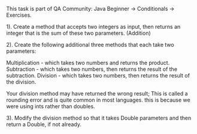 This task is part of QA Community: Java Beginner -> Conditionals -> Exercises.


1). Create a method that accepts two integers as input, then returns an integer that is the sum of these two parameters. (Addition) 
 

2). Create the following additional three methods that each take two parameters:

 


	
Multiplication - which takes two numbers and returns the product.
	Subtraction - which takes two numbers, then returns the result of the subtraction.
	Division - which takes two numbers, then returns the result of the division.

Your division method may have returned the wrong result; This is called a rounding error and is quite common in most languages. this is because we were using ints rather than doubles.
 
3). Modify the division method so that it takes Double parameters and then return a Double, if not already.
 
